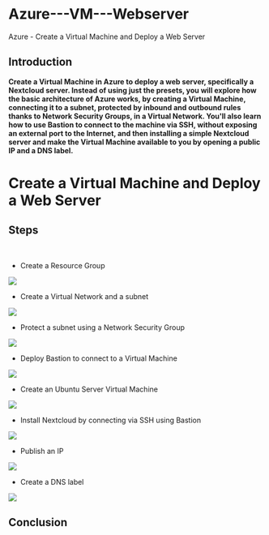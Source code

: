# Azure---VM---Webserver

Azure - Create a Virtual Machine and Deploy a Web Server

## Introduction

<b>Create a Virtual Machine in Azure to deploy a web server, specifically a Nextcloud server. Instead of using just the presets, you will explore how the basic architecture of Azure works, by creating a Virtual Machine, connecting it to a subnet, protected by inbound and outbound rules thanks to Network Security Groups, in a Virtual Network. You'll also learn how to use Bastion to connect to the machine via SSH, without exposing an external port to the Internet, and then installing a simple Nextcloud server and make the Virtual Machine available to you by opening a public IP and a DNS label.
</b>



# Create a Virtual Machine and Deploy a Web Server



## Steps

<br/>

- Create a Resource Group

<img src="https://i.imgur.com/WsRCtCR.png">
  
- Create a Virtual Network and a subnet

<img src="https://i.imgur.com/LuHhr21.png">
  
- Protect a subnet using a Network Security Group

<img src="https://i.imgur.com/TDccB3l.png">

- Deploy Bastion to connect to a Virtual Machine

<img src="https://i.imgur.com/WiH7Rx2.png">
  
- Create an Ubuntu Server Virtual Machine

<img src="https://i.imgur.com/hTpltO4.png">

- Install Nextcloud by connecting via SSH using Bastion

<img src="https://i.imgur.com/M1YVTMK.png">
  
- Publish an IP

<img src="https://i.imgur.com/JtDWqcj.png">
  
- Create a DNS label

<img src="https://i.imgur.com/wDgCb1L.png">
  
<br />

## Conclusion
